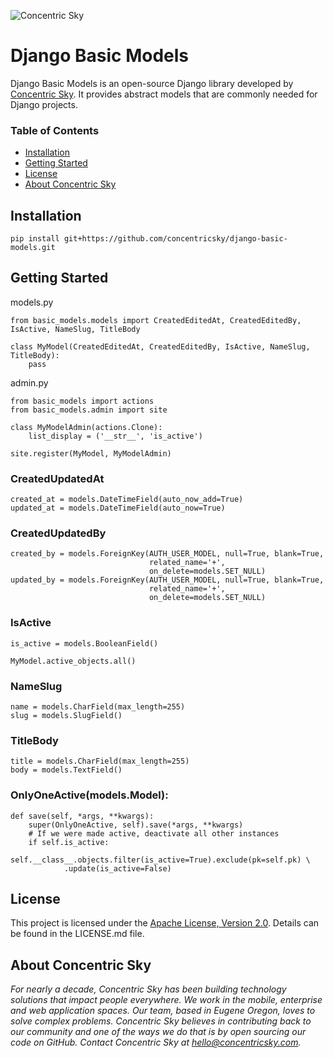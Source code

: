 ![Concentric Sky](http://concentricsky.com/media/uploads/images/csky_logo.jpg)

# Django Basic Models

Django Basic Models is an open-source Django library developed by [Concentric Sky](http://concentricsky.com/). It provides abstract models that are commonly needed for Django projects.


### Table of Contents
- [Installation](#installation)
- [Getting Started](#getting-started)
- [License](#license)
- [About Concentric Sky](#about-concentric-sky)


## Installation

    pip install git+https://github.com/concentricsky/django-basic-models.git


## Getting Started

models.py

	from basic_models.models import CreatedEditedAt, CreatedEditedBy, IsActive, NameSlug, TitleBody

	class MyModel(CreatedEditedAt, CreatedEditedBy, IsActive, NameSlug, TitleBody):
		pass

admin.py

    from basic_models import actions
    from basic_models.admin import site

    class MyModelAdmin(actions.Clone):
        list_display = ('__str__', 'is_active')

    site.register(MyModel, MyModelAdmin)

### CreatedUpdatedAt

    created_at = models.DateTimeField(auto_now_add=True)
    updated_at = models.DateTimeField(auto_now=True)


### CreatedUpdatedBy

    created_by = models.ForeignKey(AUTH_USER_MODEL, null=True, blank=True,
                                   related_name='+',
                                   on_delete=models.SET_NULL)
    updated_by = models.ForeignKey(AUTH_USER_MODEL, null=True, blank=True,
                                   related_name='+',
                                   on_delete=models.SET_NULL)

### IsActive

    is_active = models.BooleanField()

    MyModel.active_objects.all()

### NameSlug

    name = models.CharField(max_length=255)
    slug = models.SlugField()


### TitleBody

    title = models.CharField(max_length=255)
    body = models.TextField()


### OnlyOneActive(models.Model):

    def save(self, *args, **kwargs):
        super(OnlyOneActive, self).save(*args, **kwargs)
        # If we were made active, deactivate all other instances
        if self.is_active:
            self.__class__.objects.filter(is_active=True).exclude(pk=self.pk) \
                .update(is_active=False)

## License

This project is licensed under the [Apache License, Version 2.0](http://www.apache.org/licenses/LICENSE-2.0). Details can be found in the LICENSE.md file.


## About Concentric Sky

_For nearly a decade, Concentric Sky has been building technology solutions that impact people everywhere. We work in the mobile, enterprise and web application spaces. Our team, based in Eugene Oregon, loves to solve complex problems. Concentric Sky believes in contributing back to our community and one of the ways we do that is by open sourcing our code on GitHub. Contact Concentric Sky at hello@concentricsky.com._
